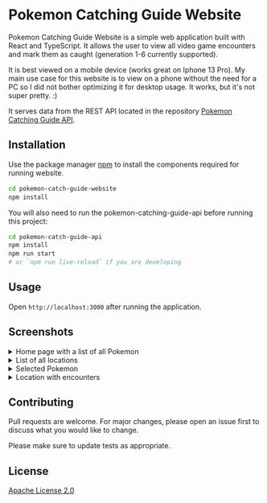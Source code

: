 # Pokemon Catching Guide Website

Pokemon Catching Guide Website is a simple web application built with React and TypeScript. It allows the user to view all video game encounters and mark them as caught (generation 1-6 currently supported).

It is best viewed on a mobile device (works great on Iphone 13 Pro). My main use case for this website is to view on a phone without the need for a PC so I did not bother optimizing it for desktop usage. It works, but it's not super pretty. :)

It serves data from the REST API located in the repository [Pokemon Catching Guide API](https://github.com/peroxy/pokemon-catch-guide-api).

## Installation

Use the package manager [npm](https://www.npmjs.com/) to install the components required for running website.

```bash
cd pokemon-catch-guide-website
npm install
```

You will also need to run the pokemon-catching-guide-api before running this project:

```bash
cd pokemon-catch-guide-api
npm install
npm run start  
# or `npm run live-reload` if you are developing 
```

## Usage

Open `http://localhost:3000` after running the application.

## Screenshots

<details>
    <summary>Home page with a list of all Pokemon</summary>

![Home page with a list of all Pokemon](./screenshots/screenshot1.png)

</details>

<details>
    <summary>List of all locations</summary>

![List of all locations](./screenshots/screenshot6.png)

</details>

<details>
    <summary>Selected Pokemon</summary>

![Selected pokemon - Kadabra](./screenshots/screenshot2.png)
![Selected pokemon - Alakazam](./screenshots/screenshot3.png)

</details>

<details>
    <summary>Location with encounters</summary>

![Location with encounters](./screenshots/screenshot4.png)
![Location with encounters - selected pokemon](./screenshots/screenshot5.png)

</details>



## Contributing
Pull requests are welcome. For major changes, please open an issue first to discuss what you would like to change.

Please make sure to update tests as appropriate.

## License
[Apache License 2.0](http://www.apache.org/licenses/)